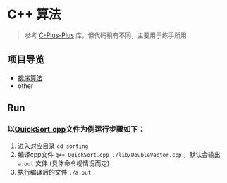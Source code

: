 # C++ 算法
> 参考 [C-Plus-Plus](https://github.com/TheAlgorithms/C-Plus-Plus) 库，但代码稍有不同，主要用于练手所用

## 项目导览
- [排序算法](./sorting/README.md)
- other

## Run
### 以[QuickSort.cpp](./sorting/QuickSort.cpp)文件为例运行步骤如下：
1. 进入对应目录 `cd sorting`
2. 编译cpp文件 `g++ QuickSort.cpp ./lib/DoubleVector.cpp` ，默认会输出 `a.out` 文件 (具体命令视情况而定)
3. 执行编译后的文件 `./a.out`
